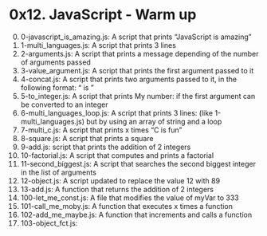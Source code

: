 # 0x12. JavaScript - Warm up

0. 0-javascript_is_amazing.js: A script that prints “JavaScript is amazing”
1. 1-multi_languages.js: A script that prints 3 lines
2. 2-arguments.js: A script that prints a message depending of the number of arguments passed
3. 3-value_argument.js: A script that prints the first argument passed to it
4. 4-concat.js: A script that prints two arguments passed to it, in the following format: “ is ”
5. 5-to_integer.js: A script that prints My number: <first argument converted in integer> if the first argument can be converted to an integer
6. 6-multi_languages_loop.js: A script that prints 3 lines: (like 1-multi_languages.js) but by using an array of string and a loop
7. 7-multi_c.js: A script that prints x times “C is fun”
8. 8-square.js: A script that prints a square
9. 9-add.js: script that prints the addition of 2 integers
10. 10-factorial.js: A script that computes and prints a factorial
11. 11-second_biggest.js: A script that searches the second biggest integer in the list of arguments
12. 12-object.js: A script updated to replace the value 12 with 89
13. 13-add.js: A function that returns the addition of 2 integers
14. 100-let_me_const.js: A file that modifies the value of myVar to 333
15. 101-call_me_moby.js: A function that executes x times a function
16. 102-add_me_maybe.js: A function that increments and calls a function
17. 103-object_fct.js: 